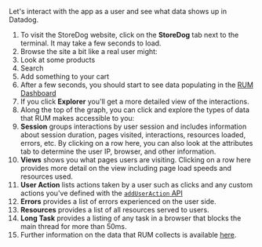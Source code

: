 Let's interact with the app as a user and see what data shows up in Datadog.

1. To visit the StoreDog website, click on the **StoreDog** tab next to the terminal. It may take a few seconds to load.
2. Browse the site a bit like a real user might:
  1. Look at some products
  2. Search
  3. Add something to your cart
3. After a few seconds, you should start to see data populating in the [RUM Dashboard](https://app.datadoghq.com/rum/list)
4. If you click **Explorer** you'll get a more detailed view of the interactions.
5. Along the top of the graph, you can click and explore the types of data that RUM makes accessible to you:
  1. **Session** groups interactions by user session and includes information about session duration, pages visited, interactions, resources loaded, errors, etc. By clicking on a row here, you can also look at the attributes tab to determine the user IP, browser, and other information.
  2. **Views** shows you what pages users are visiting. Clicking on a row here provides more detail on the view including page load speeds and resources used.
  3. **User Action** lists actions taken by a user such as clicks and any custom actions you've defined with the [`addUserAction` API](https://docs.datadoghq.com/real_user_monitoring/browser/advanced_configuration/?tab=npm#custom-user-actions)
  4. **Errors** provides a list of errors experienced on the user side.
  5. **Resources** provides a list of all resources served to users.
  6. **Long Task** provides a listing of any task in a browser that blocks the main thread for more than 50ms.
6. Further information on the data that RUM collects is available [here](https://docs.datadoghq.com/real_user_monitoring/browser/data_collected/).